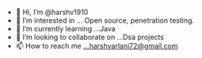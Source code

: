- 👋 Hi, I’m @harshv1910
- 👀 I’m interested in ... Open source, penetration testing.
- 🌱 I’m currently learning ...Java
- 💞️ I’m looking to collaborate on ...Dsa projects
- 📫 How to reach me ...harshvarlani72@gmail.com

<!---
harshv1910/harshv1910 is a ✨ special ✨ repository because its `README.md` (this file) appears on your GitHub profile.
You can click the Preview link to take a look at your changes.
--->
